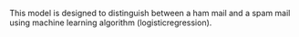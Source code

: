 This model is designed to distinguish between a ham mail and a spam mail using machine learning algorithm (logisticregression).
